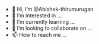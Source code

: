 - 👋 Hi, I’m @Abishek-thirumurugan
- 👀 I’m interested in ...
- 🌱 I’m currently learning ...
- 💞️ I’m looking to collaborate on ...
- 📫 How to reach me ...

<!---
Abishek-thirumurugan/Abishek-thirumurugan is a ✨ special ✨ repository because its `README.md` (this file) appears on your GitHub profile.
You can click the Preview link to take a look at your changes.
--->
